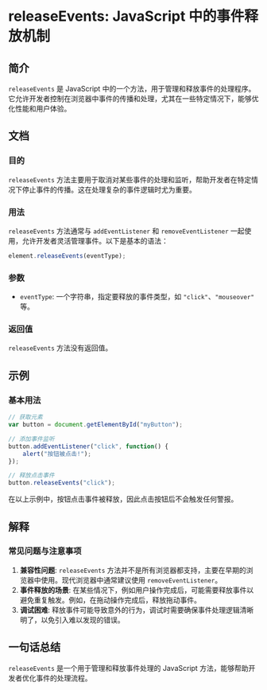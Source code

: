 <!--
Meta Description: # releaseEvents: JavaScript 中的事件释放机制 ## 简介 `releaseEvents` 是 JavaScript 中的一个方法，用于管理和释放事件的处理程序。它允许开发者控制在浏览器中事件的传播和处理，尤其在一些特定情况下，能够优化性能和用户体验。 ## 文档 ### ...
Meta Keywords: releaseevents, javascript, click, button, addeventlistener
-->

# releaseEvents: JavaScript 中的事件释放机制

## 简介
`releaseEvents` 是 JavaScript 中的一个方法，用于管理和释放事件的处理程序。它允许开发者控制在浏览器中事件的传播和处理，尤其在一些特定情况下，能够优化性能和用户体验。

## 文档
### 目的
`releaseEvents` 方法主要用于取消对某些事件的处理和监听，帮助开发者在特定情况下停止事件的传播。这在处理复杂的事件逻辑时尤为重要。

### 用法
`releaseEvents` 方法通常与 `addEventListener` 和 `removeEventListener` 一起使用，允许开发者灵活管理事件。以下是基本的语法：

```javascript
element.releaseEvents(eventType);
```

### 参数
- `eventType`: 一个字符串，指定要释放的事件类型，如 `"click"`、`"mouseover"` 等。

### 返回值
`releaseEvents` 方法没有返回值。

## 示例
### 基本用法
```javascript
// 获取元素
var button = document.getElementById("myButton");

// 添加事件监听
button.addEventListener("click", function() {
    alert("按钮被点击!");
});

// 释放点击事件
button.releaseEvents("click");
```

在以上示例中，按钮点击事件被释放，因此点击按钮后不会触发任何警报。

## 解释
### 常见问题与注意事项
1. **兼容性问题**: `releaseEvents` 方法并不是所有浏览器都支持，主要在早期的浏览器中使用。现代浏览器中通常建议使用 `removeEventListener`。
2. **事件释放的场景**: 在某些情况下，例如用户操作完成后，可能需要释放事件以避免重复触发。例如，在拖动操作完成后，释放拖动事件。
3. **调试困难**: 释放事件可能导致意外的行为，调试时需要确保事件处理逻辑清晰明了，以免引入难以发现的错误。

## 一句话总结
`releaseEvents` 是一个用于管理和释放事件处理的 JavaScript 方法，能够帮助开发者优化事件的处理流程。